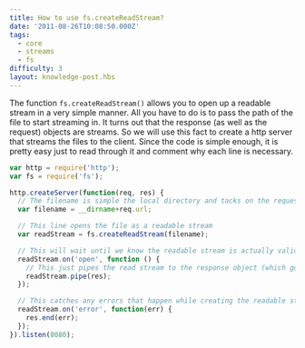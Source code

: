 ```yaml
---
title: How to use fs.createReadStream?
date: '2011-08-26T10:08:50.000Z'
tags:
  - core
  - streams
  - fs
difficulty: 3
layout: knowledge-post.hbs
---
```


The function `fs.createReadStream()` allows you to open up a readable stream in a very simple manner. All you have to do is to pass the path of the file to start streaming in. It turns out that the response (as well as the request) objects are streams. So we will use this fact to create a http server that streams the files to the client. Since the code is simple enough, it is pretty easy just to read through it and comment why each line is necessary.

```javascript
var http = require('http');
var fs = require('fs');

http.createServer(function(req, res) {
  // The filename is simple the local directory and tacks on the requested url
  var filename = __dirname+req.url;

  // This line opens the file as a readable stream
  var readStream = fs.createReadStream(filename);

  // This will wait until we know the readable stream is actually valid before piping
  readStream.on('open', function () {
    // This just pipes the read stream to the response object (which goes to the client)
    readStream.pipe(res);
  });

  // This catches any errors that happen while creating the readable stream (usually invalid names)
  readStream.on('error', function(err) {
    res.end(err);
  });
}).listen(8080);
```
